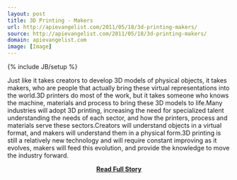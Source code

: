```yaml
---
layout: post
title: 3D Printing - Makers
url: http://apievangelist.com/2011/05/18/3d-printing-makers/
source: http://apievangelist.com/2011/05/18/3d-printing-makers/
domain: apievangelist.com
image: [Image]
---
```

{% include JB/setup %}<p>Just like it takes creators to develop 3D models of physical objects, it takes makers, who are people that actually bring these virtual representations into the world.3D printers do most of the work, but it takes someone who knows the machine, materials and process to bring these 3D models to life.Many industries will adopt 3D printing, increasing the need for specialized talent understanding the needs of each sector, and how the printers, process and materials serve these sectors.Creators will understand objects in a virtual format, and makers will understand them in a physical form.3D printing is still a relatively new technology and will require constant improving as it evolves, makers will feed this evolution, and provide the knowledge to move the industry forward.</p>
<center><p><a href="http://apievangelist.com/2011/05/18/3d-printing-makers/" style='padding:25px; font-sze:18px; font-weight: bold;'>Read Full Story</a></p></center>

